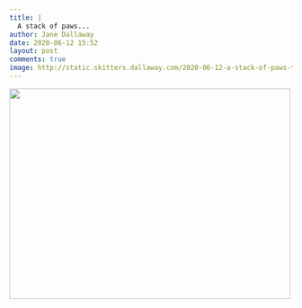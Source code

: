 ```yaml
---
title: |
  A stack of paws...
author: Jane Dallaway
date: 2020-06-12 15:52
layout: post
comments: true
image: http://static.skitters.dallaway.com/2020-06-12-a-stack-of-paws-thumb-1-IMG-0667.JPG
---
```


<div>
        <a href="http://static.skitters.dallaway.com/2020-06-12-a-stack-of-paws-fullsize-1-IMG-0667.JPG">
          <img src="http://static.skitters.dallaway.com/2020-06-12-a-stack-of-paws-thumb-1-IMG-0667.JPG" width="500" height="375"/>
        </a>
      </div>


  
      
